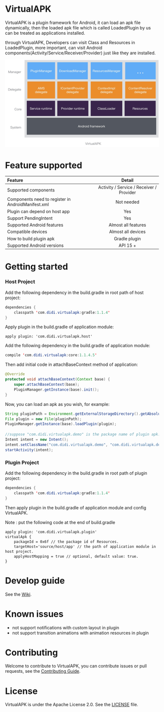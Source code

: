 # VirtualAPK
VirtualAPK is a plugin framework for Android, it can load an apk file dynamically, then the loaded apk file which is called LoadedPlugin by us can be treated as applications installed.

through VirtualAPK, Developers can visit Class and Resources in LoadedPlugin, more important, can visit Android components(Activity/Service/Receiver/Provider) just like they are installed.

![VirtualAPK](va.png)
# Feature supported

|Feature|Detail
|:-------------|:-------------:|
| Supported components |Activity / Service / Receiver / Provider
| Components need to register in AndroidManifest.xml |Not needed
| Plugin can depend on host app| Yes
| Support PendingIntent| Yes
| Supported Android features| Almost all features
| Compatible devices| Almost all devices
| How to build plugin apk |Gradle plugin
| Supported Android versions |API 15 +
# Getting started
### Host Project
Add the following dependency in the build.gradle in root path of host project:
``` java
dependencies {
    classpath 'com.didi.virtualapk:gradle:1.1.4'
}
```

Apply plugin in the build.gradle of application module:
```
apply plugin: 'com.didi.virtualapk.host'
```

Add the following dependency in the build.gradle of application module:
``` java
compile 'com.didi.virtualapk:core:1.1.4.5'
```

Then add initial code in attachBaseContext method of application:
``` java
@Override
protected void attachBaseContext(Context base) {
    super.attachBaseContext(base);
    PluginManager.getInstance(base).init();
}
```

Now, you can load an apk as you wish, for example:

``` java
String pluginPath = Environment.getExternalStorageDirectory().getAbsolutePath().concat("/Test.apk");
File plugin = new File(pluginPath);
PluginManager.getInstance(base).loadPlugin(plugin);

//suppose "com.didi.virtualapk.demo" is the package name of plugin apk.
Intent intent = new Intent();
intent.setClassName("com.didi.virtualapk.demo", "com.didi.virtualapk.demo.MainActivity");
startActivity(intent);
```
### Plugin Project
Add the following dependency in the build.gradle in root path of plugin project:
``` java
dependencies {
    classpath 'com.didi.virtualapk:gradle:1.1.4'
}
```

Then apply plugin in the build.gradle of application module and config VirtualAPK.

Note : put the following code at the end of build.gradle
```
apply plugin: 'com.didi.virtualapk.plugin'
virtualApk {
    packageId = 0x6f // the package id of Resources.
    targetHost='source/host/app' // the path of application module in host project.
    applyHostMapping = true // optional, default value: true. 
}
```
# Develop guide
See the [Wiki](https://github.com/didichuxing/VirtualAPK/wiki).
# Known issues
- not support notifications with custom layout in plugin
- not support transition animations with animation resources in plugin

# Contributing
Welcome to contribute to VirtualAPK, you can contribute issues or pull requests, see the [Contributing Guide](CONTRIBUTING.md).

# License
VirtualAPK is under the Apache License 2.0. See the [LICENSE](LICENSE) file.
